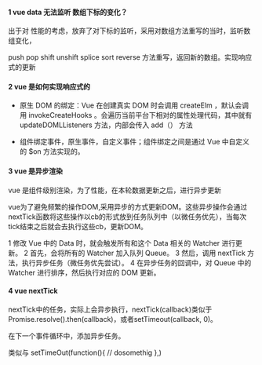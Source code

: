  #### 1 vue data 无法监听 数组下标的变化？

出于对 性能的考虑，放弃了对下标的监听，采用对数组方法重写的当时，监听数组变化，

push pop shift unshift splice sort reverse 方法重写，返回新的数组。实现响应式的更新

#### 2 vue 是如何实现响应式的

- 原生 DOM 的绑定：Vue 在创建真实 DOM 时会调用 createElm ，默认会调用 invokeCreateHooks 。会遍历当前平台下相对的属性处理代码，其中就有 updateDOMLListeners 方法，内部会传入 add（） 方法

- 组件绑定事件，原生事件，自定义事件；组件绑定之间是通过 Vue 中自定义的 $on 方法实现的。

#### 3 vue 是异步渲染


vue 是组件级别渲染，为了性能，在本轮数据更新之后，进行异步更新

vue为了避免频繁的操作DOM,采用异步的方式更新DOM。这些异步操作会通过nextTick函数将这些操作以cb的形式放到任务队列中（以微任务优先），当每次tick结束之后就会去执行这些cb，更新DOM。

1 修改 Vue 中的 Data 时，就会触发所有和这个 Data 相关的 Watcher 进行更新。
2 首先，会将所有的 Watcher 加入队列 Queue。
3 然后，调用 nextTick 方法，执行异步任务（微任务优先尝试）。
4 在异步任务的回调中，对 Queue 中的 Watcher 进行排序，然后执行对应的 DOM 更新。

#### 4 vue nextTick
nextTick中的任务，实际上会异步执行，nextTick(callback)类似于
Promise.resolve().then(callback)，或者setTimeout(callback, 0)。 

在下一个事件循环中，添加异步任务。

类似与 setTimeOut(function(){
    //  dosomethig
},)